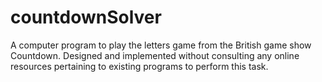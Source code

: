 # countdownSolver
A computer program to play the letters game from the British game show Countdown. Designed and implemented without consulting any online resources pertaining to existing programs to perform this task.
